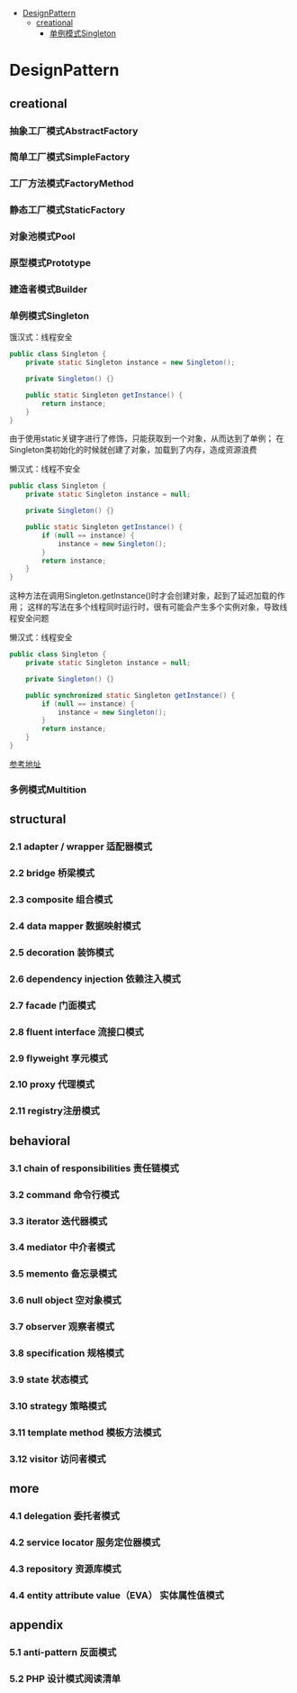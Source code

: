 - [DesignPattern](#DesignPattern)
    - [creational](#creational)
        - [单例模式Singleton](#单例模式Singleton)

# DesignPattern
## creational
### 抽象工厂模式AbstractFactory

### 简单工厂模式SimpleFactory

### 工厂方法模式FactoryMethod

### 静态工厂模式StaticFactory

### 对象池模式Pool

### 原型模式Prototype

### 建造者模式Builder

### 单例模式Singleton
饿汉式：线程安全
```java
public class Singleton {
    private static Singleton instance = new Singleton();

    private Singleton() {}

    public static Singleton getInstance() {
        return instance;
    }
} 
```
由于使用static关键字进行了修饰，只能获取到一个对象，从而达到了单例；
在Singleton类初始化的时候就创建了对象，加载到了内存，造成资源浪费

懒汉式：线程不安全
```java
public class Singleton {
    private static Singleton instance = null;

    private Singleton() {}

    public static Singleton getInstance() {
        if (null == instance) {
            instance = new Singleton();
        }
        return instance;
    }
} 
```
这种方法在调用Singleton.getInstance()时才会创建对象，起到了延迟加载的作用；
这样的写法在多个线程同时运行时，很有可能会产生多个实例对象，导致线程安全问题

懒汉式：线程安全
```java
public class Singleton {
    private static Singleton instance = null;

    private Singleton() {}

    public synchronized static Singleton getInstance() {
        if (null == instance) {
            instance = new Singleton();
        }
        return instance;
    }
}
```
[参考地址](#https://www.cnblogs.com/ckgame/p/8328347.html)

### 多例模式Multition

## structural

### 2.1 adapter / wrapper 适配器模式

### 2.2 bridge 桥梁模式 

### 2.3 composite 组合模式

### 2.4 data mapper 数据映射模式

### 2.5 decoration 装饰模式

### 2.6 dependency injection 依赖注入模式

### 2.7 facade 门面模式

### 2.8 fluent interface 流接口模式

### 2.9 flyweight 享元模式

### 2.10 proxy 代理模式

### 2.11 registry注册模式

## behavioral

### 3.1 chain of responsibilities 责任链模式

### 3.2 command 命令行模式

### 3.3 iterator 迭代器模式

### 3.4 mediator 中介者模式

### 3.5 memento 备忘录模式

### 3.6 null object 空对象模式

### 3.7 observer 观察者模式

### 3.8 specification 规格模式

### 3.9 state 状态模式

### 3.10 strategy 策略模式

### 3.11 template method 模板方法模式

### 3.12 visitor 访问者模式

## more

### 4.1 delegation 委托者模式

### 4.2 service locator 服务定位器模式

### 4.3 repository 资源库模式

### 4.4 entity attribute value（EVA） 实体属性值模式

## appendix

### 5.1 anti-pattern 反面模式

### 5.2 PHP 设计模式阅读清单




